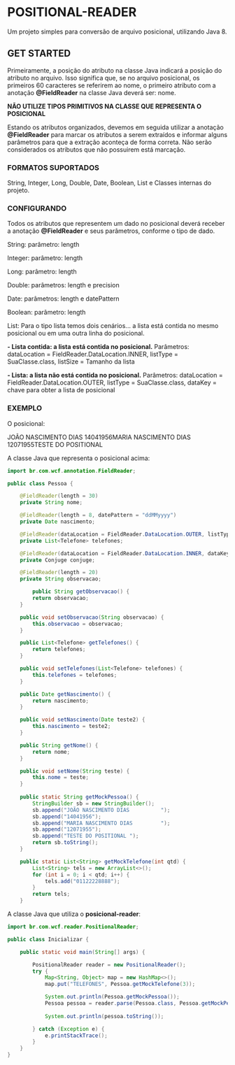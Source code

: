 # POSITIONAL-READER
Um projeto simples para conversão de arquivo posicional, utilizando Java 8.

## GET STARTED

Primeiramente, a posição do atributo na classe Java indicará a posição do atributo no arquivo. Isso significa que, se no arquivo posicional, os primeiros 60 caracteres se referirem ao nome, o primeiro atributo com a anotação <b>@FieldReader</b> na classe Java deverá ser: nome.
<p><b>NÃO UTILIZE TIPOS PRIMITIVOS NA CLASSE QUE REPRESENTA O POSICIONAL</b></p>
<p>Estando os atributos organizados, devemos em seguida utilizar a anotação <b>@FieldReader</b> para marcar os atributos a serem extraídos e informar alguns parâmetros para que a extração aconteça de forma correta. 
Não serão considerados os atributos que não possuirem está marcação.</p>

### FORMATOS SUPORTADOS

String, Integer, Long, Double, Date, Boolean, List e Classes internas do projeto.

### CONFIGURANDO

Todos os atributos que representem um dado no posicional deverá receber a anotação <b>@FieldReader</b> e seus parâmetros, conforme o tipo de dado.
<p>String: parâmetro: length</p>
<p>Integer: parâmetro: length</p>
<p>Long: parâmetro: length</p>
<p>Double: parâmetros: length e precision</p>
<p>Date: parâmetros: length e datePattern</p>
<p>Boolean: parâmetro: length</p>
<p>List: Para o tipo lista temos dois cenários... a lista está contida no mesmo posicional ou em uma outra linha do posicional.</p>
<p><b> - Lista contida: a lista está contida no posicional.</b> Parâmetros: dataLocation = FieldReader.DataLocation.INNER, listType = SuaClasse.class, listSize = Tamanho da lista</p>
<p><b> - Lista: a lista não está contida no posicional.</b> Parâmetros: dataLocation = FieldReader.DataLocation.OUTER, listType = SuaClasse.class, dataKey = chave para obter a lista de posicional</p>

### EXEMPLO
O posicional: 
<p>JOÃO NASCIMENTO DIAS          14041956MARIA NASCIMENTO DIAS         12071955TESTE DO POSITIONAL </p>

A classe Java que representa o posicional acima:
```java
import br.com.wcf.annotation.FieldReader;

public class Pessoa {

	@FieldReader(length = 30)
	private String nome;

	@FieldReader(length = 8, datePattern = "ddMMyyyy")
	private Date nascimento;

	@FieldReader(dataLocation = FieldReader.DataLocation.OUTER, listType = Telefone.class, dataKey = "TELEFONES")
	private List<Telefone> telefones;

	@FieldReader(dataLocation = FieldReader.DataLocation.INNER, dataKey = "CONJUGE")
	private Conjuge conjuge;

	@FieldReader(length = 20)
	private String observacao;

        public String getObservacao() {
		return observacao;
	}

	public void setObservacao(String observacao) {
		this.observacao = observacao;
	}

	public List<Telefone> getTelefones() {
		return telefones;
	}

	public void setTelefones(List<Telefone> telefones) {
		this.telefones = telefones;
	}

	public Date getNascimento() {
		return nascimento;
	}

	public void setNascimento(Date teste2) {
		this.nascimento = teste2;
	}

	public String getNome() {
		return nome;
	}

	public void setNome(String teste) {
		this.nome = teste;
	}
	
	public static String getMockPessoa() {
		StringBuilder sb = new StringBuilder();
		sb.append("JOÃO NASCIMENTO DIAS          ");
		sb.append("14041956");
		sb.append("MARIA NASCIMENTO DIAS         ");
		sb.append("12071955");
		sb.append("TESTE DO POSITIONAL ");
		return sb.toString();
	}

	public static List<String> getMockTelefone(int qtd) {
		List<String> tels = new ArrayList<>();
		for (int i = 0; i < qtd; i++) {
			tels.add("01122228888");
		}
		return tels;
	}
```
A classe Java que utiliza o <b>posicional-reader</b>:

```java
import br.com.wcf.reader.PositionalReader;

public class Inicializar {

	public static void main(String[] args) {

		PositionalReader reader = new PositionalReader();
		try {
			Map<String, Object> map = new HashMap<>();
			map.put("TELEFONES", Pessoa.getMockTelefone(3));

			System.out.println(Pessoa.getMockPessoa());
			Pessoa pessoa = reader.parse(Pessoa.class, Pessoa.getMockPessoa(), map);
			
			System.out.println(pessoa.toString());

		} catch (Exception e) {
			e.printStackTrace();
		}
	}
}
```
